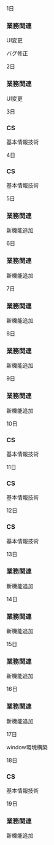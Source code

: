1日

### 業務関連

UI変更

バグ修正

2日

### 業務関連

UI変更

3日

### CS

基本情報技術

4日

### CS

基本情報技術

5日

### 業務関連

新機能追加

6日

### 業務関連

新機能追加

7日

### 業務関連

新機能追加

8日

### 業務関連

新機能追加

9日

### 業務関連

新機能追加

10日

### CS

基本情報技術


11日

### CS

基本情報技術

12日

### CS

基本情報技術

13日

### 業務関連

新機能追加

14日

### 業務関連

新機能追加

15日

### 業務関連

新機能追加

16日

### 業務関連

新機能追加

17日

window環境構築

18日

### CS

基本情報技術

19日

### 業務関連

新機能追加